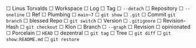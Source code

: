  ☐ Linus Torvalds 
 ☐ Workspace 
 ☐ Log
 ☐ Tag 
 ☐ `--detach` 
 ☐ Repository
 ☐ `--oneline`
 ☐ Ref
 ☐ Plumbing
 ☐ `main~7` 
 ☐ `git show` 
 ☐ `.git` 
 ☐ Commit
 `git branch`
 ☐ blessed Repo
 ☐ `git switch` 
 ☐ Version 
 ☐ `.gitignore` 
 ☐ Revision-Hash
 ☐ `git checkout`
 ☐ Klon
 ☐ Branch
 ☐ `--graph`
 ☐ Revision
 ☐ opinionated
 ☐ Porcelain
 ☐ `HEAD`
 ☐ dezentral
 ☐ `git tag`
 ☐ Tree
 ☐ `git diff`
 ☐ `git show:README.md`
 ☐ `git restore`

